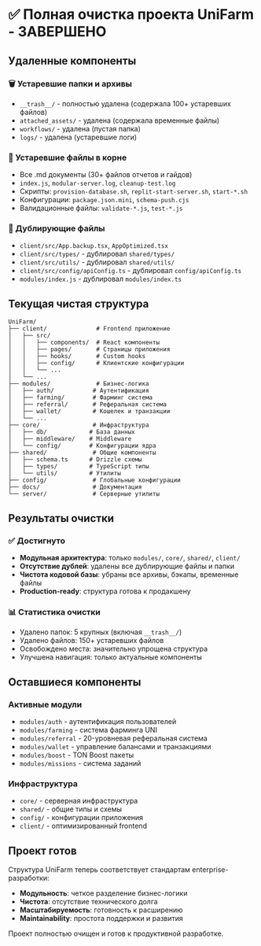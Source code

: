 # ✅ Полная очистка проекта UniFarm - ЗАВЕРШЕНО

## Удаленные компоненты

### 🗑️ Устаревшие папки и архивы
- `__trash__/` - полностью удалена (содержала 100+ устаревших файлов)
- `attached_assets/` - удалена (содержала временные файлы)
- `workflows/` - удалена (пустая папка)
- `logs/` - удалена (устаревшие логи)

### 📄 Устаревшие файлы в корне
- Все .md документы (30+ файлов отчетов и гайдов)
- `index.js`, `modular-server.log`, `cleanup-test.log`
- Скрипты: `provision-database.sh`, `replit-start-server.sh`, `start-*.sh`
- Конфигурации: `package.json.mini`, `schema-push.cjs`
- Валидационные файлы: `validate-*.js`, `test-*.js`

### 🔧 Дублирующие файлы
- `client/src/App.backup.tsx`, `AppOptimized.tsx`
- `client/src/types/` - дублировал `shared/types/`
- `client/src/utils/` - дублировал `shared/utils/`
- `client/src/config/apiConfig.ts` - дублировал `config/apiConfig.ts`
- `modules/index.js` - дублировал `modules/index.ts`

## Текущая чистая структура

```
UniFarm/
├── client/              # Frontend приложение
│   ├── src/
│   │   ├── components/  # React компоненты
│   │   ├── pages/       # Страницы приложения
│   │   ├── hooks/       # Custom hooks
│   │   ├── config/      # Клиентские конфигурации
│   │   └── ...
│   └── ...
├── modules/             # Бизнес-логика
│   ├── auth/           # Аутентификация
│   ├── farming/        # Фарминг система
│   ├── referral/       # Реферальная система
│   ├── wallet/         # Кошелек и транзакции
│   └── ...
├── core/               # Инфраструктура
│   ├── db/            # База данных
│   ├── middleware/    # Middleware
│   └── config/        # Конфигурации ядра
├── shared/             # Общие компоненты
│   ├── schema.ts      # Drizzle схемы
│   ├── types/         # TypeScript типы
│   └── utils/         # Утилиты
├── config/             # Глобальные конфигурации
├── docs/               # Документация
└── server/             # Серверные утилиты
```

## Результаты очистки

### ✅ Достигнуто
- **Модульная архитектура**: только `modules/`, `core/`, `shared/`, `client/`
- **Отсутствие дублей**: удалены все дублирующие файлы и папки
- **Чистота кодовой базы**: убраны все архивы, бэкапы, временные файлы
- **Production-ready**: структура готова к продакшену

### 📊 Статистика очистки
- Удалено папок: 5 крупных (включая `__trash__/`)
- Удалено файлов: 150+ устаревших файлов
- Освобождено места: значительно упрощена структура
- Улучшена навигация: только актуальные компоненты

## Оставшиеся компоненты

### Активные модули
- `modules/auth` - аутентификация пользователей
- `modules/farming` - система фарминга UNI
- `modules/referral` - 20-уровневая реферальная система
- `modules/wallet` - управление балансами и транзакциями
- `modules/boost` - TON Boost пакеты
- `modules/missions` - система заданий

### Инфраструктура
- `core/` - серверная инфраструктура
- `shared/` - общие типы и схемы
- `config/` - конфигурации приложения
- `client/` - оптимизированный frontend

## Проект готов

Структура UniFarm теперь соответствует стандартам enterprise-разработки:
- **Модульность**: четкое разделение бизнес-логики
- **Чистота**: отсутствие технического долга
- **Масштабируемость**: готовность к расширению
- **Maintainability**: простота поддержки и развития

Проект полностью очищен и готов к продуктивной разработке.